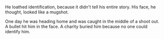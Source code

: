 He loathed identification, because it didn't tell his entire story. His face, he thought, looked like a mugshot. 






One day he was heading home and was caught in the middle of a shoot out. A bullet hit him in the face. A charity buried him because no one could identify him.
